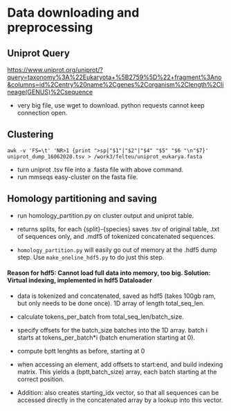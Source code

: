 # Data downloading and preprocessing

## Uniprot Query
https://www.uniprot.org/uniprot/?query=taxonomy%3A%22Eukaryota+%5B2759%5D%22+fragment%3Ano&columns=id%2Centry%20name%2Cgenes%2Corganism%2Clength%2Clineage(GENUS)%2Csequence
 - very big file, use wget to download. python requests cannot keep connection open.

## Clustering

    awk -v 'FS=\t' 'NR>1 {print ">sp|"$1"|"$2"|"$4" "$5" "$6 "\n"$7}' uniprot_dump_16062020.tsv > /work3/felteu/uniprot_eukarya.fasta

- turn uniprot .tsv file into a .fasta file with above command.
- run mmseqs easy-cluster on the fasta file.

## Homology partitioning and saving

- run homology_partition.py on cluster output and uniprot table.
- returns splits, for each {split}-{species} saves .tsv of original table, .txt of sequences only, and .mdf5 of tokenized concatenated sequences.

- `homology_partition.py` will easily go out of memory at the .hdf5 dump step. Use `make_oneline_hdf5.py` to do just this step.

#### Reason for hdf5: Cannot load full data into memory, too big. Solution: Virtual indexing, implemented in hdf5 Dataloader
- data is tokenized and concatenated, saved as hdf5 (takes 100gb ram, but only needs to be done once). 1D array of length total_seq_len.
- calculate tokens_per_batch from total_seq_len/batch_size.
- specify offsets for the batch_size batches into the 1D array. batch i starts at tokens_per_batch*i (batch enumeration starting at 0).
- compute bptt lenghts as before, starting at 0
- when accessing an element, add offsets to start:end, and build indexing matrix. This yields a (bptt,batch_size) array, each batch starting at the correct position.


- Addition: also creates starting_idx vector, so that all sequences can be accessed directly in the concatenated array by a lookup into this vector.
